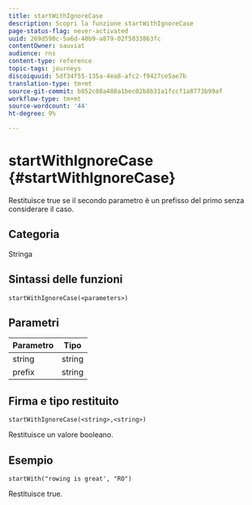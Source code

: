 ```yaml
---
title: startWithIgnoreCase
description: Scopri la funzione startWithIgnoreCase
page-status-flag: never-activated
uuid: 269d590c-5a6d-40b9-a879-02f5033863fc
contentOwner: sauviat
audience: rns
content-type: reference
topic-tags: journeys
discoiquuid: 5df34f55-135a-4ea8-afc2-f9427ce5ae7b
translation-type: tm+mt
source-git-commit: b852c08a488a1bec02b8b31a1fccf1a8773b99af
workflow-type: tm+mt
source-wordcount: '44'
ht-degree: 9%

---
```



# startWithIgnoreCase {#startWithIgnoreCase}

Restituisce true se il secondo parametro è un prefisso del primo senza considerare il caso.

## Categoria

Stringa

## Sintassi delle funzioni

`startWithIgnoreCase(<parameters>)`

## Parametri

| Parametro | Tipo |
|-------------|--------|
| string | string |
| prefix | string |

## Firma e tipo restituito

`startWithIgnoreCase(<string>,<string>)`

Restituisce un valore booleano.

## Esempio

`startWith("rowing is great', "RO")`

Restituisce true.
